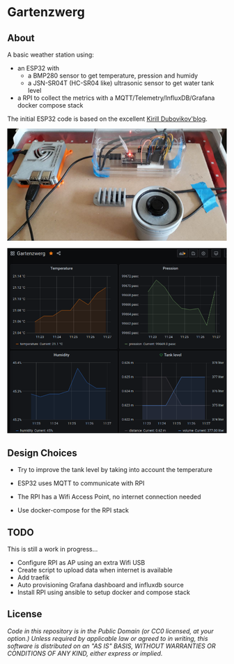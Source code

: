 # Gartenzwerg

## About

A basic weather station using:

* an ESP32 with
    * a BMP280 sensor to get temperature, pression and humidy
    * a JSN-SR04T (HC-SR04 like) ultrasonic sensor to get water tank level
* a RPI to collect the metrics with a MQTT/Telemetry/InfluxDB/Grafana docker compose stack

The initial ESP32 code is based on the excellent [Kirill Dubovikov'blog](https://blog.kdubovikov.ml/articles/hardware/build-yourself-a-weather-station).

  ![Gartenzwerg](./gartenzwerg.png)
  
  ![Gartenzwerg](./gartenzwerg-dashboard.png)


## Design Choices

- Try to improve the tank level by taking into account the temperature

- ESP32 uses MQTT to communicate with RPI

- The RPI has a Wifi Access Point, no internet connection needed

- Use docker-compose for the RPI stack


## TODO

This is still a work in progress...

- Configure RPI as AP using an extra Wifi USB
- Create script to upload data when internet is available
- Add traefik
- Auto provisioning Grafana dashboard and influxdb source
- Install RPI using ansible to setup docker and compose stack


## License

*Code in this repository is in the Public Domain (or CC0 licensed, at your option.)
Unless required by applicable law or agreed to in writing, this
software is distributed on an "AS IS" BASIS, WITHOUT WARRANTIES OR
CONDITIONS OF ANY KIND, either express or implied.*
